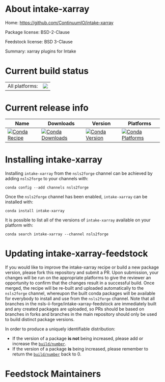 About intake-xarray
===================

Home: https://github.com/ContinuumIO/intake-xarray

Package license: BSD-2-Clause

Feedstock license: BSD 3-Clause

Summary: xarray plugins for Intake



Current build status
====================


<table><tr><td>All platforms:</td>
    <td>
      <a href="https://dev.azure.com/nsls2forge/nsls2forge/_build/latest?definitionId=96&branchName=master">
        <img src="https://dev.azure.com/nsls2forge/nsls2forge/_apis/build/status/intake-xarray-feedstock?branchName=master">
      </a>
    </td>
  </tr>
</table>

Current release info
====================

| Name | Downloads | Version | Platforms |
| --- | --- | --- | --- |
| [![Conda Recipe](https://img.shields.io/badge/recipe-intake--xarray-green.svg)](https://anaconda.org/nsls2forge/intake-xarray) | [![Conda Downloads](https://img.shields.io/conda/dn/nsls2forge/intake-xarray.svg)](https://anaconda.org/nsls2forge/intake-xarray) | [![Conda Version](https://img.shields.io/conda/vn/nsls2forge/intake-xarray.svg)](https://anaconda.org/nsls2forge/intake-xarray) | [![Conda Platforms](https://img.shields.io/conda/pn/nsls2forge/intake-xarray.svg)](https://anaconda.org/nsls2forge/intake-xarray) |

Installing intake-xarray
========================

Installing `intake-xarray` from the `nsls2forge` channel can be achieved by adding `nsls2forge` to your channels with:

```
conda config --add channels nsls2forge
```

Once the `nsls2forge` channel has been enabled, `intake-xarray` can be installed with:

```
conda install intake-xarray
```

It is possible to list all of the versions of `intake-xarray` available on your platform with:

```
conda search intake-xarray --channel nsls2forge
```




Updating intake-xarray-feedstock
================================

If you would like to improve the intake-xarray recipe or build a new
package version, please fork this repository and submit a PR. Upon submission,
your changes will be run on the appropriate platforms to give the reviewer an
opportunity to confirm that the changes result in a successful build. Once
merged, the recipe will be re-built and uploaded automatically to the
`nsls2forge` channel, whereupon the built conda packages will be available for
everybody to install and use from the `nsls2forge` channel.
Note that all branches in the nsls-ii-forge/intake-xarray-feedstock are
immediately built and any created packages are uploaded, so PRs should be based
on branches in forks and branches in the main repository should only be used to
build distinct package versions.

In order to produce a uniquely identifiable distribution:
 * If the version of a package **is not** being increased, please add or increase
   the [``build/number``](https://conda.io/docs/user-guide/tasks/build-packages/define-metadata.html#build-number-and-string).
 * If the version of a package **is** being increased, please remember to return
   the [``build/number``](https://conda.io/docs/user-guide/tasks/build-packages/define-metadata.html#build-number-and-string)
   back to 0.

Feedstock Maintainers
=====================


